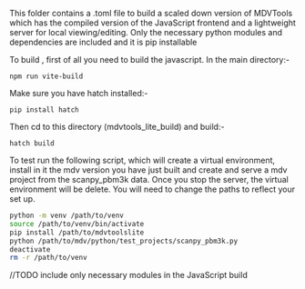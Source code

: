 
This folder contains a .toml file to build a scaled down version of MDVTools which has the compiled version of the JavaScript frontend and a lightweight server for local viewing/editing. Only the necessary python modules and dependencies are included and it is pip installable

To build , first of all you need to build the javascript. In the main directory:-
```
npm run vite-build
```
Make sure you have hatch installed:-
```
pip install hatch
```

Then cd to this directory (mdvtools_lite_build) and build:-
```
hatch build
```

To test run the following script, which will create a virtual environment, install in it the mdv version you have just built and create and serve a mdv project from the scanpy_pbm3k data. Once you stop the server, the virtual environment will be delete. You will need to change the paths to reflect your set up.
```bash
python -m venv /path/to/venv
source /path/to/venv/bin/activate
pip install /path/to/mdvtoolslite
python /path/to/mdv/python/test_projects/scanpy_pbm3k.py
deactivate
rm -r /path/to/venv
```

//TODO
include only necessary modules in the JavaScript build

